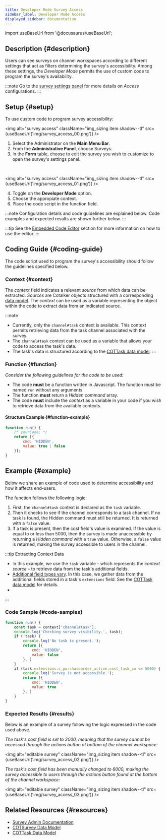```yaml
---
title: Developer Mode Survey Access
sidebar_label: Developer Mode Access
displayed_sidebar: documentation
---
```


import useBaseUrl from '@docusaurus/useBaseUrl';

## Description {#description}
Users can see surveys on channel workspaces according to different settings that act as filters determining the survey's accessibility. Among these settings, the _Developer Mode_ permits the use of custom code to program the survey's availability.

:::note
Go to the [survey settings panel](/docs/documentation/admin/survey/settings#access) for more details on _Access_ configurations.
:::

## Setup {#setup}
To use custom code to program survey accessibility:

<img alt="survey access" className="img_sizing item shadow--tl" src={useBaseUrl('img/survey_access_00.png')} />
<br/>

1. Select the <span className="badge badge--primary">Administrator</span> on the **Main Menu Bar**.
2. From the **Administrative Panel**, choose <span className="badge badge--info">Surveys</span>.
3. In the **Form** table, choose to edit the survey you wish to customize to open the survey's settings panel.

<br/>

<img alt="survey access" className="img_sizing item shadow--tl" src={useBaseUrl('img/survey_access_01.png')} />
<br/>

4. Toggle on the **Developer Mode** option.
5. Choose the appropiate context.
6. Place the code script in the function field.

:::note
Configuration details and code guidelines are explained below. Code examples and expected results are shown further below.
:::

:::tip
See the [Embedded Code Editor](/docs/documentation/automation/code_editor) section for more information on how to use the editor.
:::

## Coding Guide {#coding-guide}
The code script used to program the survey's accessibility should follow the guidelines specified below.

### Context {#context} 
The _context_ field indicates a relevant _source_ from which data can be extracted. _Sources_ are Cotalker objects structured with a corresponding [data model](/docs/documentation/models/overview_model). The _context_ can be used as a variable representing the object within the code to extract data from an indicated source.

:::note
- Currently, only the `channel#task` context is available. This context permits retrieving data from the task channel associated with the survey.
- The `channel#task` context can be used as a variable that allows your code to access the task's data. 
- The task's data is structured according to the [COTTask data model](/docs/documentation/models/tasks/model_tasks). 
:::

### Function {#function}
_Consider the following guidelines for the code to be used:_
- The code **must** be a function written in Javascript. The function must be named `run` without any arguments.
- The function **must** return a _Hidden command_ array.
- The code **must** include the _context_ as a variable in your code if you wish to retrieve data from the available contexts.

#### Structure Example {#function-example}
```javascript
function run() {
    /* yourCode; */
    return [{
        cmd: 'HIDDEN',
        value: true | false
    }];
}
```

## Example {#example}
Below we share an example of code used to determine accessibility and how it affects end-users.

The function follows the following logic:
1. First, the `channel#task` context is declared as the `task` variable.
2. Then it checks to see if the channel corresponds to a task channel. If no task is found, the Hidden command must still be returned. It is returned with a `false` value.
3. If a task is present, then the cost field's value is examined. If the value is equal to or less than 5000, then the survey is made unaccessible by returning a _Hidden command_ with a `true` value. Otherwise, a `false` value is returned, making the survey accessible to users in the channel.

:::tip Extracting Context Data
- In this example, we use the `task` variable – which represents the _context source_ – to retrieve data from the task's additional fields.
- [Additional field types vary](/docs/documentation/admin/workflows/settings_panels/workflow_create_edit#additional-fields). In this case, we gather data from the additional fields stored in a task's `extensions` field. See the [COTTask data model](/docs/documentation/models/tasks/model_tasks) for details.
- 
:::

### Code Sample {#code-samples}



```javascript
function run() {
    const task = context['channel#task'];
    console.log('Checking survey visibility.', task);
    if (!task) {
        console.log('No task is present.');
        return [{
            cmd: 'HIDDEN',
            value: false
        }, ]
    }
    if (task.extensions.c_purchaseorder_active.cost_task_po <= 5000) {
        console.log('Survey is not accessible.');
        return [{
            cmd: 'HIDDEN',
            value: true
        }, ]
    }
}
```

### Expected Results {#results}
Below is an example of a survey following the logic expressed in the code used above.

_The task's cost field is set to 2000, meaning that the survey cannot be accessed through the actions button at bottom of the channel workspace:_

<img alt="editable survey" className="img_sizing item shadow--tl" src={useBaseUrl('img/survey_access_02.png')} />
<br/>

_The task's cost field has been manually changed to 6000, making the survey accessible to users through the actions button found at the bottom of the channel workspace:_

<img alt="editable survey" className="img_sizing item shadow--tl" src={useBaseUrl('img/survey_access_03.png')} />
<br/>

## Related Resources {#resources}
- [Survey Admin Documentation](/docs/documentation/admin/survey/survey_overview)
- [COTSurvey Data Model](/docs/documentation/models/surveys/model_surveys)
- [COTTask Data Model](/docs/documentation/models/tasks/model_tasks)